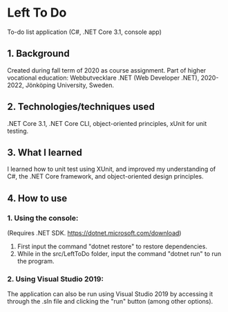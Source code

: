 # Left To Do
To-do list application (C#, .NET Core 3.1, console app)

## 1. Background

Created during fall term of 2020 as course assignment. Part of higher vocational education: Webbutvecklare .NET (Web Developer .NET), 2020-2022, Jönköping University, Sweden.  

## 2. Technologies/techniques used

.NET Core 3.1, .NET Core CLI, object-oriented principles,
xUnit for unit testing. 

## 3. What I learned

I learned how to unit test using XUnit, and improved my understanding of C#, the
.NET Core framework, and object-oriented design principles. 

## 4. How to use

### 1. Using the console:

(Requires .NET SDK. https://dotnet.microsoft.com/download)

1. First input the command "dotnet restore" to restore dependencies. 
2. While in the src/LeftToDo folder, input the command "dotnet run" to run the program.

### 2. Using Visual Studio 2019:

The application can also be run using Visual Studio 2019 by accessing it through the .sln file and clicking the "run" button (among other options).
